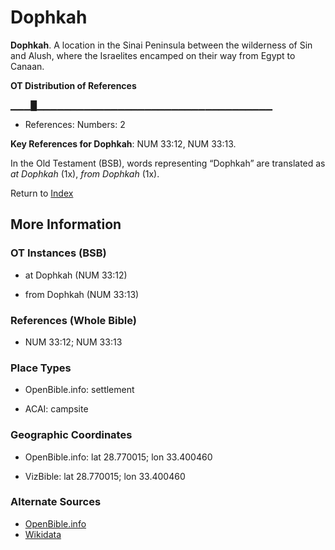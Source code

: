 # Dophkah
**Dophkah**. 
A location in the Sinai Peninsula between the wilderness of Sin and Alush, where the Israelites encamped on their way from Egypt to Canaan. 


**OT Distribution of References**

▁▁▁█▁▁▁▁▁▁▁▁▁▁▁▁▁▁▁▁▁▁▁▁▁▁▁▁▁▁▁▁▁▁▁▁▁▁▁
* References: Numbers: 2



**Key References for Dophkah**: 
NUM 33:12, NUM 33:13. 


In the Old Testament (BSB), words representing “Dophkah” are translated as 
*at Dophkah* (1x), *from Dophkah* (1x). 




Return to [Index](00-Index.md)

## More Information

### OT Instances (BSB)

* at Dophkah (NUM 33:12)

* from Dophkah (NUM 33:13)



### References (Whole Bible)

* NUM 33:12; NUM 33:13


### Place Types

* OpenBible.info: settlement

* ACAI: campsite



### Geographic Coordinates

* OpenBible.info: lat 28.770015; lon 33.400460

* VizBible: lat 28.770015; lon 33.400460



### Alternate Sources

* [OpenBible.info](https://www.openbible.info/geo/ancient/a070c7b)
* [Wikidata](http://www.wikidata.org/entity/Q5297313)



